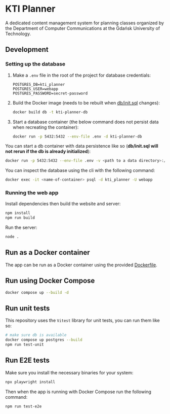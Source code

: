 # KTI Planner

A dedicated content management system for planning classes organized by the Department of Computer Communications at the Gdańsk University of Technology.

## Development

### Setting up the database

1. Make a `.env` file in the root of the project for database credentials:

    ```
    POSTGRES_DB=kti_planner
    POSTGRES_USER=webapp
    POSTGRES_PASSWORD=secret-password
    ```

2. Build the Docker image (needs to be rebuilt when [db/init.sql](db/init.sql) changes):

    ```bash
    docker build db -t kti-planner-db
    ```

3. Start a database container (the below command does not persist data when recreating the container):

    ```bash
    docker run -p 5432:5432 --env-file .env -d kti-planner-db
    ```

You can start a db container with data persistence like so (**db/init.sql will not rerun if the db is already initialized**):

```bash
docker run -p 5432:5432 --env-file .env -v <path to a data directory>:/var/lib/postgresql/data -d kti-planner-db
```

You can inspect the database using the cli with the following command:

```bash
docker exec -it <name-of-container> psql -d kti_planner -U webapp
```

### Running the web app

Install dependencies then build the website and server:

```bash
npm install
npm run build
```

Run the server:

```bash
node .
```

## Run as a Docker container

The app can be run as a Docker container using the provided [Dockerfile](./Dockerfile).

## Run using Docker Compose

```bash
docker compose up --build -d
```

## Run unit tests

This repository uses the `Vitest` library for unit tests, you can run them like so:

```bash
# make sure db is available
docker compose up postgres --build
npm run test-unit
```

## Run E2E tests

Make sure you install the necessary binaries for your system:

```bash
npx playwright install
```

Then when the app is running with Docker Compose run the following command:

```bash
npm run test-e2e
```
